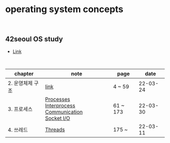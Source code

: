 # operating system concepts

<br />

## 42seoul OS study

- <a href="https://42osstudy.github.io/os-study/">Link</a>

<br />

| chapter          | note    | page     | date     |
| ---------------- | -------------------------------------------------------------------------------------------------------------------------------------------------------------------------------------------------------------------------------------------------- | -------- | -------- |
| 2. 운영체제 구조 | <a href="https://liltdevs.tistory.com/9?category=1035278">link</a>                                                                                                                                                                                 | 4 ~ 59   | 22-03-24 |
| 3. 프로세스      | <a href="https://liltdevs.tistory.com/10?category=1035278">Processes</a><br><a href="https://liltdevs.tistory.com/12?category=1035278">Interprocess Communication</a><br><a href="https://liltdevs.tistory.com/13?category=1035278">Socket I/O</a> | 61 ~ 173 | 22-03-30 |
| 4. 쓰레드 | <a href="https://liltdevs.tistory.com/15?category=1035278">Threads</a> | 175 ~ | 22-03-11 |
